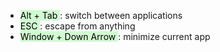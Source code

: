
- <mark style="background: #BBFABBA6;"> Alt + Tab </mark> : switch between applications
- <mark style="background: #BBFABBA6;"> ESC </mark> : escape from anything
- <mark style="background: #BBFABBA6;"> Window + Down Arrow </mark> : minimize current app